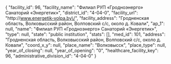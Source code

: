 {
    "facility_id": 96,
    "facility_name": "Филиал РУП «Гродноэнерго» Санаторий «Энергетик»",
    "district_id": "4-04-0",
    "facility_url": "http:\/\/www.energetik-volpa.by\/",
    "facility_address": "Гродненская область, Волковысский район, Волповский с\/с,  около д. Ковали",
    "ap_1": null,
    "name": "Филиал РУП «Гродноэнерго» Санаторий «Энергетик»",
    "type": null,
    "state": "public institution",
    "stats": [],
    "med_id": 101,
    "address": "Гродненская область, Волковысский район, Волповский с\/с,  около д. Ковали",
    "coord_x_y": null,
    "place_name": "Волковысск",
    "place_type": null,
    "year_of_closing": null,
    "year_of_opening": "0",
    "healthcare_facility_key": 96,
    "administrative_division_id": "4-04-0"
}